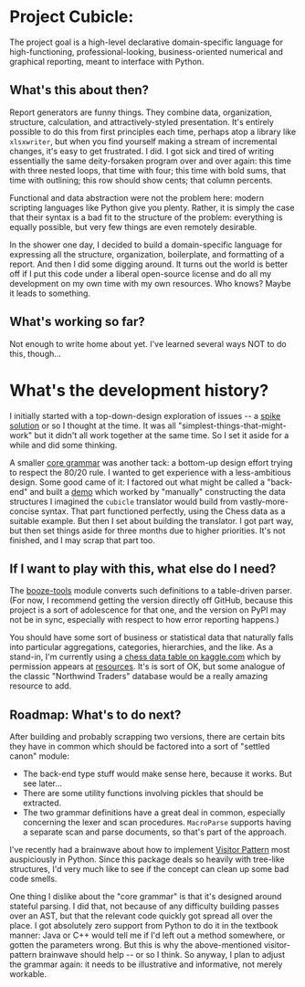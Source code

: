 # Project Cubicle:
The project goal is a high-level declarative domain-specific language for high-functioning, professional-looking,
business-oriented numerical and graphical reporting, meant to interface with Python.

## What's this about then?
Report generators are funny things. They combine data, organization, structure, calculation, and
attractively-styled presentation. It's entirely possible to do this from first principles each time,
perhaps atop a library like `xlsxwriter`, but when you find yourself making a stream of incremental
changes, it's easy to get frustrated. I did. I got sick and tired of writing essentially the same
deity-forsaken program over and over again: this time with three nested loops, that time with four;
this time with bold sums, that time with outlining; this row should show cents; that column percents. 

Functional and data abstraction were not the problem here: modern scripting languages like Python
give you plenty. Rather, it is simply the case that their syntax is a bad fit to the structure of
the problem: everything is equally possible, but very few things are even remotely desirable.

In the shower one day, I decided to build a domain-specific language for expressing all the structure,
organization, boilerplate, and formatting of a report. And then I did some digging around.
It turns out the world is better off if I put this code under a liberal open-source license
and do all my development on my own time with my own resources. Who knows? Maybe it leads to something.

## What's working so far?

Not enough to write home about yet. I've learned several ways NOT to do this, though...

# What's the development history?

I initially started with a top-down-design exploration of issues -- a [spike solution](src/spike_solution)
or so I thought at the time. It was all "simplest-things-that-might-work" but it
didn't all work together at the same time. So I set it aside for a while and did some thinking.

A smaller [core grammar](src/cubicle/core_grammar.md) was another tack: a
bottom-up design effort trying to respect the 80/20 rule. I wanted to get
experience with a less-ambitious design. Some good came of it:
I factored out what might be called a "back-end" and built a [demo](examples/backend.py)
which worked by "manually" constructing the data structures I imagined the
`cubicle` translator would build from vastly-more-concise syntax. That part
functioned perfectly, using the Chess data as a suitable example. But then
I set about building the translator. I got part way, but then set things aside
for three months due to higher priorities. It's not finished, and I may scrap that part too.

## If I want to play with this, what else do I need?

The [booze-tools](https://github.com/kjosib/booze-tools) module converts such definitions
to a table-driven parser. (For now, I recommend getting the version directly off GitHub,
because this project is a sort of adolescence for that one, and the version on PyPI may
not be in sync, especially with respect to how error reporting happens.)

You should have some sort of business or statistical data that naturally falls
into particular aggregations, categories, hierarchies, and the like. As a stand-in,
I'm currently using a [chess data table on kaggle.com](https://www.kaggle.com/datasnaek/chess)
which by permission appears at [resources](resources). It's is sort of OK, but some
analogue of the classic "Northwind Traders" database would be a really amazing
resource to add.

## Roadmap: What's to do next?

After building and probably scrapping two versions, there are certain bits they
have in common which should be factored into a sort of "settled canon" module:

* The back-end type stuff would make sense here, because it works. But see later...
* There are some utility functions involving pickles that should be extracted.
* The two grammar definitions have a great deal in common, especially concerning
the lexer and scan procedures. `MacroParse` supports having a separate scan and
parse documents, so that's part of the approach.

I've recently had a brainwave about how to implement [Visitor Pattern](https://en.wikipedia.org/wiki/Visitor_pattern)
most auspiciously in Python. Since this package deals so heavily with tree-like
structures, I'd very much like to see if the concept can clean up some bad code smells.

One thing I dislike about the "core grammar" is that it's designed around
stateful parsing. I did that, not because of any difficulty building passes
over an AST, but that the relevant code quickly got spread all over the place.
I got absolutely zero support from Python to do it in the textbook manner:
Java or C++ would tell me if I'd left out a method somewhere, or gotten the
parameters wrong. But this is why the above-mentioned visitor-pattern brainwave
should help -- or so I think. So anyway, I plan to adjust the grammar again:
it needs to be illustrative and informative, not merely workable.